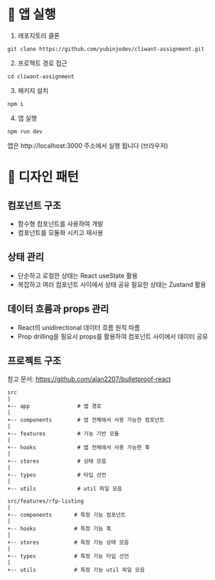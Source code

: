 # 🏃 앱 실행

1. 레포지토리 클론

```
git clone https://github.com/yubinjodev/cliwant-assignment.git
```

2. 프로젝트 경로 접근

```
cd cliwant-assignment
```

3. 패키지 설치

```
npm i
```

4. 앱 실행

```
npm run dev
```

앱은 http://localhost:3000 주소에서 실행 됩니다 (브라우저)

# 🎨 디자인 패턴

## 컴포넌트 구조

- 함수형 컴포넌트를 사용하여 개발
- 컴포넌트를 모듈화 시키고 재사용

## 상태 관리

- 단순하고 로컬한 상태는 React useState 활용
- 복잡하고 여러 컴포넌트 사이에서 상태 공유 필요한 상태는 Zustand 활용

## 데이터 흐름과 props 관리

- React의 unidirectional 데이터 흐름 원칙 따름
- Prop drilling을 필요시 props를 활용하여 컴포넌트 사이에서 데이터 공유

## 프로젝트 구조

참고 문서: https://github.com/alan2207/bulletproof-react

```
src
|
+-- app               # 앱 경로
|
+-- components        # 앱 전체에서 사용 가능한 컴포넌트
|
+-- features          # 기능 기반 모듈
|
+-- hooks             # 앱 전체에서 사용 가능한 훅
|
+-- stores            # 상태 모음
|
+-- types             # 타입 선언
|
+-- utils             # util 파일 모음
```

```
src/features/rfp-listing
|
+-- components       # 특정 기능 컴포넌트
|
+-- hooks            # 특정 기능 훅
|
+-- stores           # 특정 기능 상태 모음
|
+-- types            # 특정 기능 타입 선언
|
+-- utils            # 특정 기능 util 파일 모음
```
